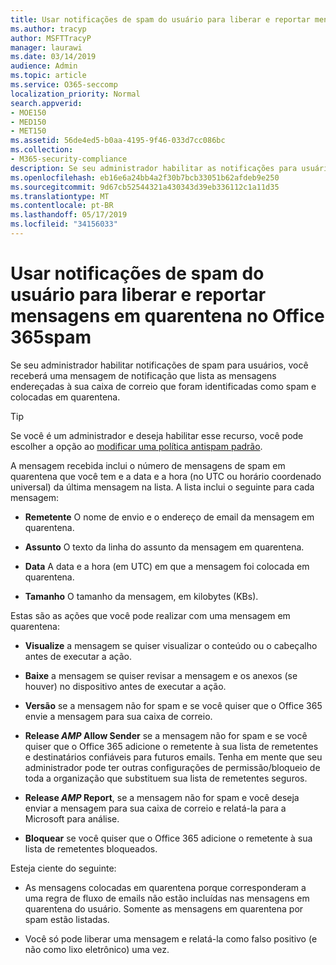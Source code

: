 ```yaml
---
title: Usar notificações de spam do usuário para liberar e reportar mensagens em quarentena no Office 365spam
ms.author: tracyp
author: MSFTTracyP
manager: laurawi
ms.date: 03/14/2019
audience: Admin
ms.topic: article
ms.service: O365-seccomp
localization_priority: Normal
search.appverid:
- MOE150
- MED150
- MET150
ms.assetid: 56de4ed5-b0aa-4195-9f46-033d7cc086bc
ms.collection:
- M365-security-compliance
description: Se seu administrador habilitar as notificações para usuários, você receberá uma mensagem de notificação que lista as mensagens enviadas para sua caixa de correio que foram identificadas como spam, massa ou mensagens de phishing. Você pode liberar ou relatar mensagens depois de ser notificado.
ms.openlocfilehash: eb16e6a24bb4a2f30b7bcb33051b62afdeb9e250
ms.sourcegitcommit: 9d67cb52544321a430343d39eb336112c1a11d35
ms.translationtype: MT
ms.contentlocale: pt-BR
ms.lasthandoff: 05/17/2019
ms.locfileid: "34156033"
---
```

# <a name="use-user-spam-notifications-to-release-and-report-quarantined-messages-in-office-365"></a>Usar notificações de spam do usuário para liberar e reportar mensagens em quarentena no Office 365spam

Se seu administrador habilitar notificações de spam para usuários, você receberá uma mensagem de notificação que lista as mensagens endereçadas à sua caixa de correio que foram identificadas como spam e colocadas em quarentena.
  
> [!TIP]
> Se você é um administrador e deseja habilitar esse recurso, você pode escolher a opção ao [modificar uma política antispam padrão](https://go.microsoft.com/fwlink/?LinkId=800313). 
  
A mensagem recebida inclui o número de mensagens de spam em quarentena que você tem e a data e a hora (no UTC ou horário coordenado universal) da última mensagem na lista. A lista inclui o seguinte para cada mensagem:
  
- **Remetente** O nome de envio e o endereço de email da mensagem em quarentena. 
    
- **Assunto** O texto da linha do assunto da mensagem em quarentena. 
    
- **Data** A data e a hora (em UTC) em que a mensagem foi colocada em quarentena. 
    
- **Tamanho** O tamanho da mensagem, em kilobytes (KBs). 
    
Estas são as ações que você pode realizar com uma mensagem em quarentena:

- **Visualize** a mensagem se quiser visualizar o conteúdo ou o cabeçalho antes de executar a ação.

- **Baixe** a mensagem se quiser revisar a mensagem e os anexos (se houver) no dispositivo antes de executar a ação.

- **Versão** se a mensagem não for spam e se você quiser que o Office 365 envie a mensagem para sua caixa de correio.

- **Release _AMP_ Allow Sender** se a mensagem não for spam e se você quiser que o Office 365 adicione o remetente à sua lista de remetentes e destinatários confiáveis para futuros emails. Tenha em mente que seu administrador pode ter outras configurações de permissão/bloqueio de toda a organização que substituem sua lista de remetentes seguros.

- **Release _AMP_ Report**, se a mensagem não for spam e você deseja enviar a mensagem para sua caixa de correio e relatá-la para a Microsoft para análise.

- **Bloquear** se você quiser que o Office 365 adicione o remetente à sua lista de remetentes bloqueados.

Esteja ciente do seguinte:
  
- As mensagens colocadas em quarentena porque corresponderam a uma regra de fluxo de emails não estão incluídas nas mensagens em quarentena do usuário. Somente as mensagens em quarentena por spam estão listadas.
    
- Você só pode liberar uma mensagem e relatá-la como falso positivo (e não como lixo eletrônico) uma vez.
    

